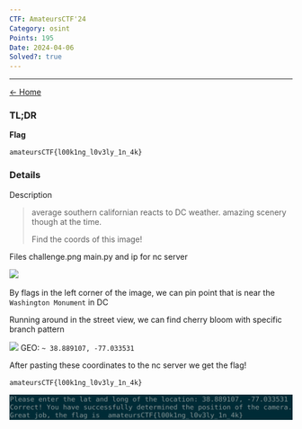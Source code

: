 ```yaml
---
CTF: AmateursCTF'24
Category: osint
Points: 195
Date: 2024-04-06
Solved?: true
---
```

----
[<- Home](../../)
### TL;DR

**Flag**

```
amateursCTF{l00k1ng_l0v3ly_1n_4k}
```

### Details

Description

> average southern californian reacts to DC weather. amazing scenery though at the time.
> 
> Find the coords of this image!

Files
challenge.png
main.py
and ip for nc server 

![](source/challenge.png)


By flags in the left corner of the image, we can pin point that is near the `Washington Monument` in DC

Running around in the street view, we can find cherry bloom with specific branch pattern

![](assets/geolocation.png)
GEO: `~ 38.889107, -77.033531`

After pasting these coordinates to the nc server we get the flag!

```
amateursCTF{l00k1ng_l0v3ly_1n_4k}
```

![](assets/Pasted%20image%2020240406091104.png)